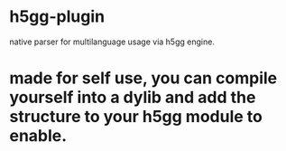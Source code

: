 # h5gg-plugin
native parser for multilanguage usage via h5gg engine. 


# made for self use, you can compile yourself into a dylib and add the structure to your h5gg module to enable. 
